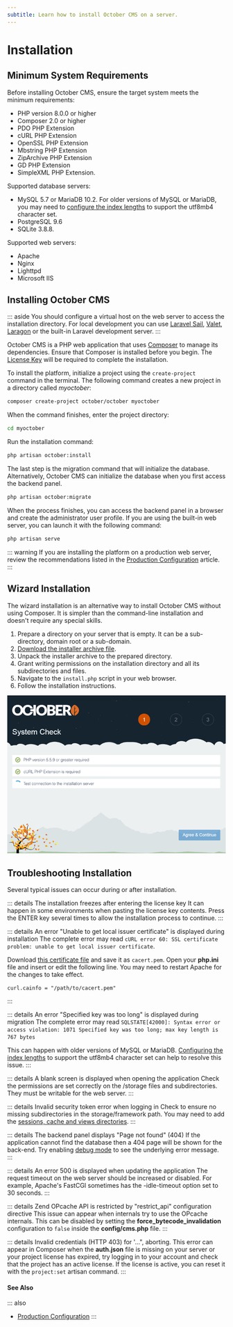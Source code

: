 ```yaml
---
subtitle: Learn how to install October CMS on a server.
---
```

# Installation

<VideoBlockLink src="https://www.youtube.com/watch?v=RHUwCvo7xng" title="Installation Tutorial" description="This video describes how to create a project, purchase a license and install October CMS for the first time." prompt="Watch the tutorial" />

## Minimum System Requirements

Before installing October CMS, ensure the target system meets the minimum requirements:

* PHP version 8.0.0 or higher
* Composer 2.0 or higher
* PDO PHP Extension
* cURL PHP Extension
* OpenSSL PHP Extension
* Mbstring PHP Extension
* ZipArchive PHP Extension
* GD PHP Extension
* SimpleXML PHP Extension.

Supported database servers:

* MySQL 5.7 or MariaDB 10.2. For older versions of MySQL or MariaDB, you may need to [configure the index lengths](../setup/database-config.md#oc-index-lengths-using-mysql-mariadb) to support the utf8mb4 character set.
* PostgreSQL 9.6
* SQLite 3.8.8.

Supported web servers:

* Apache
* Nginx
* Lighttpd
* Microsoft IIS

## Installing October CMS

::: aside
You should configure a virtual host on the web server to access the installation directory. For local development you can use [Laravel Sail](../resources/using-laravel-sail.md), [Valet](https://laravel.com/docs/valet), [Laragon](https://laragon.org/) or the built-in Laravel development server.
:::

October CMS is a PHP web application that uses [Composer](http://getcomposer.org/) to manage its dependencies. Ensure that Composer is installed before you begin. The [License Key](https://octobercms.com/help/site/projects#project-id) will be required to complete the installation.

To install the platform, initialize a project using the `create-project` command in the terminal. The following command creates a new project in a directory called *myoctober*:

```bash
composer create-project october/october myoctober
```

When the command finishes, enter the project directory:

```bash
cd myoctober
```

Run the installation command:

```bash
php artisan october:install
```

The last step is the migration command that will initialize the database. Alternatively, October CMS can initialize the database when you first access the backend panel.

```bash
php artisan october:migrate
```

When the process finishes, you can access the backend panel in a browser and create the administrator user profile. If you are using the built-in web server, you can launch it with the following command:

```bash
php artisan serve
```

::: warning
If you are installing the platform on a production web server, review the recommendations listed in the [Production Configuration](../setup/configuration.md#production-configuration) article.
:::

## Wizard Installation

<VideoBlockLink src="https://www.youtube.com/watch?v=ypyOiVCxaQg" title="Wizard Tutorial" description="This video guides you through the process of installing October CMS using the easy-to-use Wizard installer." prompt="Watch the tutorial" />

The wizard installation is an alternative way to install October CMS without using Composer. It is simpler than the command-line installation and doesn't require any special skills.

1. Prepare a directory on your server that is empty. It can be a sub-directory, domain root or a sub-domain.
1. [Download the installer archive file](https://octobercms.com/download).
1. Unpack the installer archive to the prepared directory.
1. Grant writing permissions on the installation directory and all its subdirectories and files.
1. Navigate to the `install.php` script in your web browser.
1. Follow the installation instructions.

![image](https://github.com/octobercms/docs/blob/develop/images/wizard-installer.png?raw=true)

## Troubleshooting Installation

Several typical issues can occur during or after installation.

::: details The installation freezes after entering the license key
It can happen in some environments when pasting the license key contents. Press the ENTER key several times to allow the installation process to continue.
:::

::: details An error "Unable to get local issuer certificate" is displayed during installation
The complete error may read `cURL error 60: SSL certificate problem: unable to get local issuer certificate`.

Download [this certificate file](https://curl.se/ca/cacert.pem) and save it as `cacert.pem`. Open your **php.ini** file and insert or edit the following line. You may need to restart Apache for the changes to take effect.
```
curl.cainfo = "/path/to/cacert.pem"
```
:::

::: details An error "Specified key was too long" is displayed during migration
The complete error may read `SQLSTATE[42000]: Syntax error or access violation: 1071 Specified key was too long; max key length is 767 bytes`

This can happen with older versions of MySQL or MariaDB. [Configuring the index lengths](../setup/database-config.md#index-lengths-using-mysql-mariadb) to support the utf8mb4 character set can help to resolve this issue.
:::

::: details A blank screen is displayed when opening the application
Check the permissions are set correctly on the /storage files and subdirectories. They must be writable for the web server.
:::

::: details Invalid security token error when logging in
Check to ensure no missing subdirectories in the storage/framework path. You may need to add the [sessions, cache and views directories](https://github.com/octobercms/october-private/tree/develop/storage/framework).
:::

::: details The backend panel displays "Page not found" (404)
If the application cannot find the database then a 404 page will be shown for the back-end. Try enabling [debug mode](../setup/configuration.md#debug-mode) to see the underlying error message.
:::

::: details An error 500 is displayed when updating the application
The request timeout on the web server should be increased or disabled. For example, Apache's FastCGI sometimes has the -idle-timeout option set to 30 seconds.
:::

::: details Zend OPcache API is restricted by "restrict_api" configuration directive
This issue can appear when internals try to use the OPcache internals. This can be disabled by setting the **force_bytecode_invalidation** configuration to `false` inside the **config/cms.php** file.
:::

::: details Invalid credentials (HTTP 403) for '...", aborting.
This error can appear in Composer when the **auth.json** file is missing on your server or your project license has expired, try logging in to your account and check that the project has an active license. If the license is active, you can reset it with the `project:set` artisan command.
:::

#### See Also

::: also
* [Production Configuration](../setup/configuration.md#production-configuration)
:::

